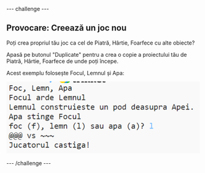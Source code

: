 \--- challenge \---

## Provocare: Creează un joc nou

Poți crea propriul tău joc ca cel de Piatră, Hârtie, Foarfece cu alte obiecte?

Apasă pe butonul "Duplicate" pentru a crea o copie a proiectului tău de Piatră, Hârtie, Foarfece de unde poți începe.

Acest exemplu folosește Focul, Lemnul și Apa:

![captură de ecran](images/rps-fire.png)

\--- /challenge \---